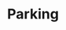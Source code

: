 ---
title: Parking
tags: ["parking"]
icon: parking
svg: '<svg xmlns="http://www.w3.org/2000/svg" width="24" height="24" fill="none" viewBox="0 0 24 24" stroke-width="1.5" stroke-linecap="round" stroke-linejoin="round" stroke="currentColor"><path d="M10.5 15v-2.4m0 0h2.276c2.299 0 2.299-3.6 0-3.6H10.5v3.6Z"/><circle cx="12" cy="12" r="9"/></svg>'
---